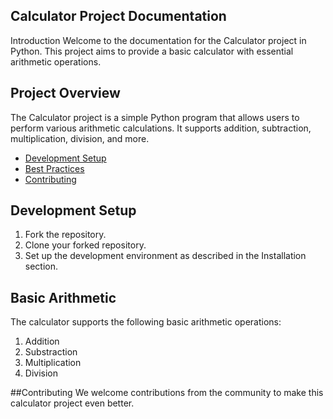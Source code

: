 ## Calculator Project Documentation

Introduction
Welcome to the documentation for the Calculator project in Python. This project aims to provide a basic calculator with essential arithmetic operations.

## Project Overview
The Calculator project is a simple Python program that allows users to perform various arithmetic calculations. It supports addition, subtraction, multiplication, division, and more.


- [Development Setup](#Development_Setup)
- [Best Practices](#Basic_Arithmetic)
- [Contributing](#Contributing)

## Development Setup <a name = "Development_Setup"></a>
1. Fork the repository.
2. Clone your forked repository.
3. Set up the development environment as described in the Installation section.

## Basic Arithmetic 
The calculator supports the following basic arithmetic operations:
<a name = "Basic_Arithmetic"></a>
1. Addition
2. Substraction
3. Multiplication
4. Division

##Contributing <a name = "Contributing"></a>
We welcome contributions from the community to make this calculator project even better. 
